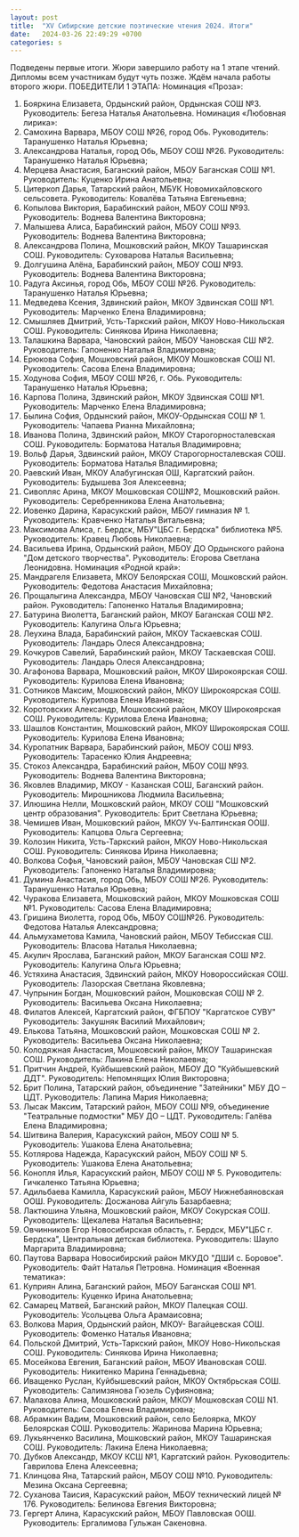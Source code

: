 ```yaml
---
layout: post
title:  "XV Сибирские детские поэтические чтения 2024. Итоги"
date:   2024-03-26 22:49:29 +0700
categories: s
---
```

Подведены первые итоги. Жюри завершило работу на 1 этапе чтений.
Дипломы всем участникам будут чуть позже. Ждём начала работы второго жюри.
ПОБЕДИТЕЛИ 1 ЭТАПА:
Номинация «Проза»:
1. Бояркина Елизавета, Ордынский район, Ордынская СОШ №3. Руководитель: Бегеза Наталья Анатольевна.
Номинация «Любовная лирика»:
1. Самохина Варвара, МБОУ СОШ №26, город Обь. Руководитель: Таранушенко Наталья Юрьевна;
2. Александрова Наталья, город Обь, МБОУ СОШ №26. Руководитель: Таранушенко Наталья Юрьевна;
3. Мерцева Анастасия, Баганский район, МБОУ Баганская СОШ №1. Руководитель: Куценко Ирина Анатольевна;
4. Цитеркоп Дарья, Татарский район, МБУК Новомихайловского сельсовета. Руководитель: Ковалёва Татьяна Евгеньевна;
5. Копылова Виктория, Барабинский район, МБОУ СОШ №93. Руководитель: Воднева Валентина Викторовна;
6. Малышева Алиса, Барабинский район, МБОУ СОШ №93. Руководитель: Воднева Валентина Викторовна;
7. Александрова Полина, Мошковский район, МКОУ Ташаринская СОШ. Руководитель: Суховарова Наталья Васильевна;
8. Долгушина Алёна, Барабинский район, МБОУ СОШ №93. Руководитель: Воднева Валентина Викторовна;
9. Радуга Аксинья, город Обь, МБОУ СОШ №26. Руководитель: Таранушенко Наталья Юрьевна;
10. Медведева Ксения, Здвинский район, МКОУ Здвинская СОШ №1. Руководитель: Марченко Елена Владимировна;
11. Смышляев Дмитрий, Усть-Таркский район, МКОУ Ново-Никольская СОШ. Руководитель: Синякова Ирина Николаевна;
12. Талашкина Варвара, Чановский район, МБОУ Чановская СШ №2. Руководитель: Гапоненко Наталья Владимировна;
13. Ерюкова София, Мошковский район, МКОУ Мошковская СОШ N1. Руководитель: Сасова Елена Владимировна;
14. Ходунова София, МБОУ СОШ №26, г. Обь. Руководитель: Таранушенко Наталья Юрьевна;
15. Карпова Полина, Здвинский район, МКОУ Здвинская СОШ №1. Руководитель: Марченко Елена Владимировна;
16. Былина София, Ордынский район, МКОУ-Ордынская СОШ № 1. Руководитель: Чапаева Рианна Михайловна;
17. Иванова Полина, Здвинский район, МКОУ Старогорносталевская СОШ. Руководитель: Борматова Наталья Владимировна;
18. Вольф Дарья, Здвинский район, МКОУ Старогорносталевская СОШ. Руководитель: Борматова Наталья Владимировна;
19. Раевский Иван, МКОУ Алабугинская ОШ, Каргатский район. Руководитель: Будышева Зоя Алексеевна;
20. Сивопляс Арина, МКОУ Мошковская СОШ№2, Мошковский район. Руководитель: Серебренникова Елена Анатольевна;
21. Иовенко Дарина, Карасукский район, МБОУ гимназия № 1. Руководитель: Кравченко Наталья Витальевна;
22. Максимова Алиса, г. Бердск, МБУ"ЦБС г. Бердска" библиотека №5. Руководитель: Кравец Любовь Николаевна;
23. Васильева Ирина, Ордынский район, МБОУ ДО Ордынского района "Дом детского творчества". Руководитель: Егорова Светлана Леонидовна.
Номинация «Родной край»:
24. Мандрагеля Елизавета, МКОУ Белоярская СОШ, Мошковский район. Руководитель: Федотова Анастасия Михайловна;
25. Прощалыгина Александра, МБОУ Чановская СШ №2, Чановский район. Руководитель: Гапоненко Наталья Владимировна;
26. Батурина Виолетта, Баганский район, МКОУ Баганская СОШ №2. Руководитель: Калугина Ольга Юрьевна;
27. Леухина Влада, Барабинский район, МКОУ Таскаевская СОШ. Руководитель: Ландарь Олеся Александровна;
28. Кочкуров Савелий, Барабинский район, МКОУ Таскаевская СОШ. Руководитель: Ландарь Олеся Александровна;
29. Агафонова Варвара, Мошковский район, МКОУ Широкоярская СОШ. Руководитель: Курилова Елена Ивановна;
30. Сотников Максим, Мошковский район, МКОУ Широкоярская СОШ. Руководитель: Курилова Елена Ивановна;
31. Коротовских Александр, Мошковский район, МКОУ Широкоярская СОШ. Руководитель: Курилова Елена Ивановна;
32. Шашлов Константин, Мошковский район, МКОУ Широкоярская СОШ. Руководитель: Курилова Елена Ивановна;
33. Куропатник Варвара, Барабинский район, МБОУ СОШ №93. Руководитель: Тарасенко Юлия Андреевна;
34. Стокоз Александра, Барабинский район, МБОУ СОШ №93. Руководитель: Воднева Валентина Викторовна;
35. Яковлев Владимир, МКОУ - Казанская СОШ, Баганский район. Руководитель: Мирошникова Людмила Васильевна;
36. Илюшина Нелли, Мошковский район, МКОУ СОШ "Мошковский центр образования". Руководитель: Брит Светлана Юрьевна;
37. Чемишев Иван, Мошковский район, МКОУ Уч-Балтинская ООШ. Руководитель: Капцова Ольга Сергеевна;
38. Колозин Никита, Усть-Таркский район, МКОУ Ново-Никольская СОШ. Руководитель: Синякова Ирина Николаевна;
39. Волкова Софья, Чановский район, МБОУ Чановская СШ №2. Руководитель: Гапоненко Наталья Владимировна;
40. Думина Анастасия, город Обь, МБОУ СОШ №26. Руководитель: Таранушенко Наталья Юрьевна;
41. Чуракова Елизавета, Мошковский район, МКОУ Мошковская СОШ №1. Руководитель: Сасова Елена Владимировна;
42. Гришина Виолетта, город Обь, МБОУ СОШ№26. Руководитель: Федотова Наталья Александровна;
43. Альмухаметова Камила, Чановский район, МБОУ Тебисская СШ. Руководитель: Власова Наталья Николаевна;
44. Акулич Ярослава, Баганский район, МКОУ Баганская СОШ №2. Руководитель: Калугина Ольга Юрьевна;
45. Устяхина Анастасия, Здвинский район, МКОУ Новороссийская СОШ. Руководитель: Лазорская Светлана Яковлевна;
46. Чупрынин Богдан, Мошковский район, Мошковская СОШ № 2. Руководитель: Васильева Оксана Николаевна;
47. Филатов Алексей, Каргатский район, ФГБПОУ "Каргатское СУВУ" Руководитель: Закушняк Василий Михайлович;
48. Елькова Татьяна, Мошковский район, Мошковская СОШ № 2. Руководитель: Васильева Оксана Николаевна;
49. Колодяжная Анастасия, Мошковский район, МКОУ Ташаринская СОШ. Руководитель: Лакина Елена Николаевна;
50. Притчин Андрей, Куйбышевский район, МБОУ ДО "Куйбышевский ДДТ". Руководитель: Непомнящих Юлия Викторовна;
51. Брит Полина, Татарский район, объединение "Затейники" МБУ ДО – ЦДТ. Руководитель: Лапина Мария Николаевна;
52. Лысак Максим, Татарский район, МБОУ СОШ №9, объединение "Театральные подмостки" МБУ ДО – ЦДТ. Руководитель: Галёва Елена Владимировна;
53. Шитвина Валерия, Карасукский район, МБОУ СОШ № 5. Руководитель: Ушакова Елена Анатольевна;
54. Котлярова Надежда, Карасукский район, МБОУ СОШ № 5. Руководитель: Ушакова Елена Анатольевна;
55. Конопля Илья, Карасукский район, МБОУ СОШ № 5. Руководитель: Гичкаленко Татьяна Юрьевна;
56. Адильбаева Камилла, Карасукский район, МБОУ Нижнебаяновская ООШ. Руководитель: Досжанова Айгуль Базарбаевна;
57. Лактюшина Ульяна, Мошковский район, МКОУ Сокурская СОШ. Руководитель: Щекалева Наталья Васильевна;
58. Овчинников Егор Новосибирская область, г. Бердск, МБУ"ЦБС г. Бердска", Центральная детская библиотека. Руководитель: Шауло Маргарита Владимировна;
59. Паутова Варвара Новосибирский район МКУДО "ДШИ с. Боровое". Руководитель: Файт Наталья Петровна.
Номинация «Военная тематика»:
60. Куприян Алина, Баганский район, МБОУ Баганская СОШ №1. Руководитель: Куценко Ирина Анатольевна;
61. Самарец Матвей, Баганский район, МКОУ Палецкая СОШ. Руководитель: Усольцева Ольга Арамаисовна;
62. Волкова Мария, Ордынский район, МКОУ- Вагайцевская СОШ. Руководитель: Фоменко Наталья Ивановна;
63. Польской Дмитрий, Усть-Таркский район, МКОУ Ново-Никольская СОШ. Руководитель: Синякова Ирина Николаевна;
64. Мосейкова Евгения, Баганский район, МБОУ Ивановская СОШ. Руководитель: Никитенко Марина Геннадьевна;
65. Иващенко Руслан, Куйбышевский район, МКОУ Октябрьская СОШ. Руководитель: Салимзянова Гюзель Суфияновна;
66. Малахова Алина, Мошковский район, МКОУ Мошковская СОШ N1. Руководитель: Сасова Елена Владимировна;
67. Абрамкин Вадим, Мошковский район, село Белоярка, МКОУ Белоярская СОШ. Руководитель: Жаринова Марина Юрьевна;
68. Лукьянченко Василина, Мошковский район, МКОУ Ташаринская СОШ. Руководитель: Лакина Елена Николаевна;
69. Дубков Александр, МКОУ КСШ №1, Каргатский район. Руководитель: Гаврилова Елена Алексеевна;
70. Клинцова Яна, Татарский район, МБОУ СОШ №10. Руководитель: Мезина Оксана Сергеевна;
71. Суханова Таисия, Карасукский район, МБОУ технический лицей № 176. Руководитель: Белинова Евгения Викторовна;
72. Гергерт Алина, Карасукский район, МБОУ Павловская ООШ. Руководитель: Ергалимова Гульжан Сакеновна.